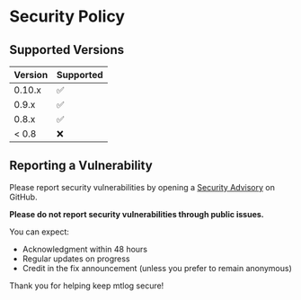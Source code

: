# Security Policy

## Supported Versions

| Version | Supported          |
| ------- | ------------------ |
| 0.10.x  | :white_check_mark: |
| 0.9.x   | :white_check_mark: |
| 0.8.x   | :white_check_mark: |
| < 0.8   | :x:                |

## Reporting a Vulnerability

Please report security vulnerabilities by opening a [Security Advisory](https://github.com/willibrandon/mtlog/security/advisories/new) on GitHub.

**Please do not report security vulnerabilities through public issues.**

You can expect:
- Acknowledgment within 48 hours
- Regular updates on progress
- Credit in the fix announcement (unless you prefer to remain anonymous)

Thank you for helping keep mtlog secure!